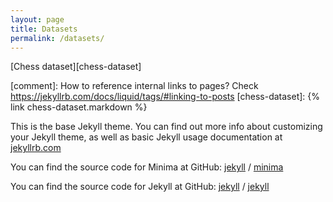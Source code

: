 ```yaml
---
layout: page
title: Datasets
permalink: /datasets/
---
```


[Chess dataset][chess-dataset]

[comment]: How to reference internal links to pages? Check https://jekyllrb.com/docs/liquid/tags/#linking-to-posts
[chess-dataset]: {% link chess-dataset.markdown %}

This is the base Jekyll theme. You can find out more info about customizing your Jekyll theme, as well as basic Jekyll usage documentation at [jekyllrb.com](https://jekyllrb.com/)

You can find the source code for Minima at GitHub:
[jekyll][jekyll-organization] /
[minima](https://github.com/jekyll/minima)

You can find the source code for Jekyll at GitHub:
[jekyll][jekyll-organization] /
[jekyll](https://github.com/jekyll/jekyll)


[jekyll-organization]: https://github.com/jekyll
